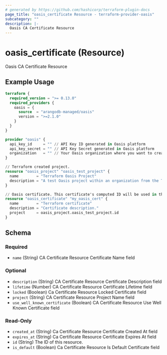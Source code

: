 ```yaml
---
# generated by https://github.com/hashicorp/terraform-plugin-docs
page_title: "oasis_certificate Resource - terraform-provider-oasis"
subcategory: ""
description: |-
  Oasis CA Certificate Resource
---
```


# oasis_certificate (Resource)

Oasis CA Certificate Resource

## Example Usage

```terraform
terraform {
  required_version = ">= 0.13.0"
  required_providers {
    oasis = {
      source  = "arangodb-managed/oasis"
      version = ">=2.1.0"
    }
  }
}

provider "oasis" {
  api_key_id     = "" // API Key ID generated in Oasis platform
  api_key_secret = "" // API Key Secret generated in Oasis platform
  organization   = "" // Your Oasis organization where you want to create the resources
}

// Terraform created project.
resource "oasis_project" "oasis_test_project" {
  name        = "Terraform Oasis Project"
  description = "A test Oasis project within an organization from the Terraform Provider"
}

// Oasis certificate. This certificate's computed ID will be used in the project above.
resource "oasis_certificate" "my_oasis_cert" {
  name        = "Terraform certificate"
  description = "Certificate description."
  project     = oasis_project.oasis_test_project.id
}
```

<!-- schema generated by tfplugindocs -->
## Schema

### Required

- `name` (String) CA Certificate Resource Certificate Name field

### Optional

- `description` (String) CA Certificate Resource Certificate Description field
- `lifetime` (Number) CA Certificate Resource Certificate Lifetime field
- `locked` (Boolean) Ca Certificate Resource Locked Certificate field
- `project` (String) CA Certificate Resource Project Name field
- `use_well_known_certificate` (Boolean) CA Certificate Resource Use Well Known Certificate field

### Read-Only

- `created_at` (String) Ca Certificate Resource Certificate Created At field
- `expires_at` (String) Ca Certificate Resource Certificate Expires At field
- `id` (String) The ID of this resource.
- `is_default` (Boolean) Ca Certificate Resource Is Default Certificate field


